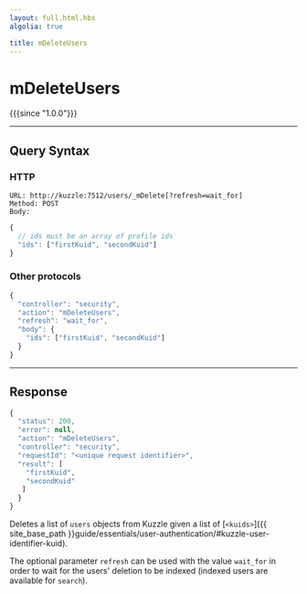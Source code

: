 ```yaml
---
layout: full.html.hbs
algolia: true

title: mDeleteUsers
---
```



# mDeleteUsers

{{{since "1.0.0"}}}



---

## Query Syntax

### HTTP

```http
URL: http://kuzzle:7512/users/_mDelete[?refresh=wait_for]
Method: POST  
Body:
```


```js
{
  // ids must be an array of profile ids
  "ids": ["firstKuid", "secondKuid"]
}
```

### Other protocols

```js
{
  "controller": "security",
  "action": "mDeleteUsers",
  "refresh": "wait_for",
  "body": {
    "ids": ["firstKuid", "secondKuid"]
  }
}
```

---

## Response

```javascript
{
  "status": 200,
  "error": null,
  "action": "mDeleteUsers",
  "controller": "security",
  "requestId": "<unique request identifier>",
  "result": [
    "firstKuid",
    "secondKuid"
   ]
  }
}
```

Deletes a list of `users` objects from Kuzzle given a list of [`<kuids>`]({{ site_base_path }}guide/essentials/user-authentication/#kuzzle-user-identifier-kuid).

The optional parameter `refresh` can be used
with the value `wait_for` in order to wait for the users' deletion to be indexed (indexed users are available for `search`).
